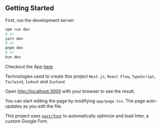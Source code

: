 
## Getting Started

First, run the development server:

```bash
npm run dev
# or
yarn dev
# or
pnpm dev
# or
bun dev
```

Checkout the App [here](https://chat-flow-builder-delta.vercel.app)

Technologies used to create this project `Next.js`, `React Flow`, `TypeScript`, `Tailwind`, `lodash` and `Zustand` 


Open [http://localhost:3000](http://localhost:3000) with your browser to see the result.

You can start editing the page by modifying `app/page.tsx`. The page auto-updates as you edit the file.

This project uses [`next/font`](https://nextjs.org/docs/basic-features/font-optimization) to automatically optimize and load Inter, a custom Google Font.
